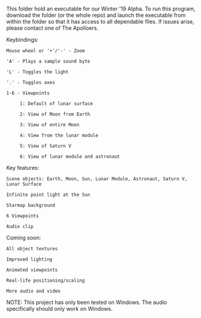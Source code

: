 This folder hold an executable for our Winter '19 Alpha. To run this program, download the folder (or the whole repo) and launch the executable from within the folder so that it has access to all dependable files. If issues arise, please contact one of The Apolloers. 

Keybindings:
 
    Mouse wheel or '+'/'-' - Zoom
 
    'A' - Plays a sample sound byte
 
    'L' - Toggles the light
 
    '.' - Toggles axes
 
    1-6 - Viewpoints
 
         1: Default of lunar surface
 
         2: View of Moon from Earth

         3: View of entire Moon

         4: View from the lunar module

         5: View of Saturn V

         6: View of lunar module and astronaut
   
Key features:
 
    Scene objects: Earth, Moon, Sun, Lunar Module, Astronaut, Saturn V, Lunar Surface
 
    Infinite point light at the Sun
 
    Starmap background
 
    6 Viewpoints
 
    Audio clip
  
Coming soon:
 
    All object textures
 
    Improved lighting
 
    Animated viewpoints
 
    Real-life positioning/scaling
 
    More audio and video
    
NOTE: This project has only been tested on Windows. The audio specifically should only work on Windows. 

  
